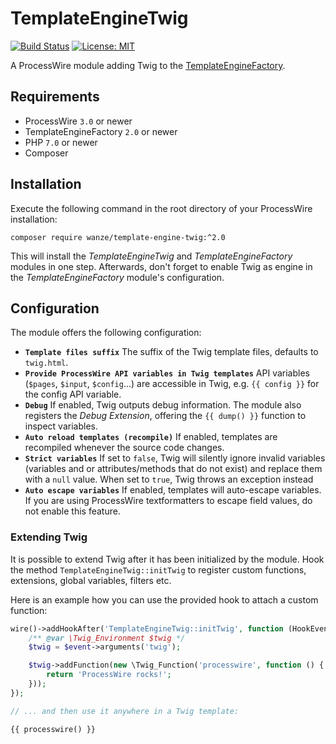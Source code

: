 # TemplateEngineTwig

[![Build Status](https://travis-ci.org/wanze/TemplateEngineTwig.svg?branch=next)](https://travis-ci.org/wanze/TemplateEngineTwig)
[![License: MIT](https://img.shields.io/badge/License-MIT-blue.svg)](https://opensource.org/licenses/MIT)

A ProcessWire module adding Twig to the [TemplateEngineFactory](https://github.com/wanze/TemplateEngineFactory).

## Requirements

* ProcessWire `3.0` or newer
* TemplateEngineFactory `2.0` or newer
* PHP `7.0` or newer
* Composer

## Installation

Execute the following command in the root directory of your ProcessWire installation:

```
composer require wanze/template-engine-twig:^2.0
```

This will install the _TemplateEngineTwig_ and _TemplateEngineFactory_ modules in one step. Afterwards, don't forget 
to enable Twig as engine in the _TemplateEngineFactory_ module's configuration.

## Configuration

The module offers the following configuration:

* **`Template files suffix`** The suffix of the Twig template files, defaults to `twig.html`.
* **`Provide ProcessWire API variables in Twig templates`** API variables (`$pages`, `$input`, `$config`...)
are accessible in Twig,
e.g. `{{ config }}` for the config API variable.
* **`Debug`** If enabled, Twig outputs debug information. The module also registers the _Debug Extension_, offering
the `{{ dump() }}` function to inspect variables.  
* **`Auto reload templates (recompile)`** If enabled, templates are recompiled whenever the source code changes.
* **`Strict variables`** If set to `false`, Twig will silently ignore invalid variables (variables and
or attributes/methods that do not exist) and replace them with a `null` value. When set to `true`,
Twig throws an exception instead
* **`Auto escape variables`** If enabled, templates will auto-escape variables. If you are using ProcessWire
textformatters to escape field values, do not enable this feature.

### Extending Twig

It is possible to extend Twig after it has been initialized by the module. Hook the method `TemplateEngineTwig::initTwig`
to register custom functions, extensions, global variables, filters etc.

Here is an example how you can use the provided hook to attach a custom function:

```php
wire()->addHookAfter('TemplateEngineTwig::initTwig', function (HookEvent $event) {
    /** @var \Twig_Environment $twig */
    $twig = $event->arguments('twig');

    $twig->addFunction(new \Twig_Function('processwire', function () {
        return 'ProcessWire rocks!';
    }));
});

// ... and then use it anywhere in a Twig template:

{{ processwire() }}
```
